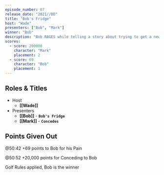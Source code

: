 ```yaml
---
episode_number: 07
release_date: "2021//DD"
title: "Bob's Fridge"
host: "Wade"
presenters: ["Bob", "Mark"]
winner: "Bob"
description: "Bob RAGES while telling a story about trying to get a new fridge installed."
scores:
  - score: 200000
    character: "Mark"
    placement: 2
  - score: 69
    character: "Bob"
    placement: 1
---
```


## Roles & Titles

- Host
  - **[[Wade]]**
- Presenters
  - **[[Bob]]** - **`Bob's Fridge`**
  - **[[Mark]]** - **`Concedes`**

## Points Given Out

@50:42 +69 points to Bob for his Pain

@50:52 +20,000 points for Conceding to Bob

Golf Rules applied, Bob is the winner
